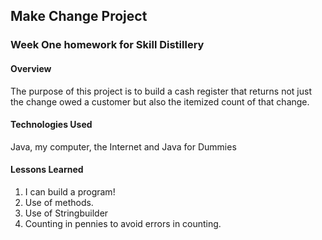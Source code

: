 ## Make Change Project

### Week One homework for Skill Distillery

#### Overview

The purpose of this project is to build a cash register that returns not
just the change owed a customer but also the itemized count of that change.

#### Technologies Used

Java, my computer, the Internet and Java for Dummies

#### Lessons Learned

1. I can build a program!
2. Use of methods. 
3. Use of Stringbuilder 
4. Counting in pennies to avoid errors in counting. 
